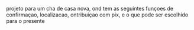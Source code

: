 projeto para um cha de casa nova, ond tem as seguintes funçoes de confirmaçao, localizacao, ontribuiçao com pix, e o que pode ser escolhido para o presente
